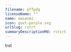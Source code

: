 ```yaml
---
filename: pffpdg
licenseName: ""
name: emienmi
icon: govt-purple.svg
urlSlug: rstrt
summaryDescriptionMd: rstsrt
---
```


trst

